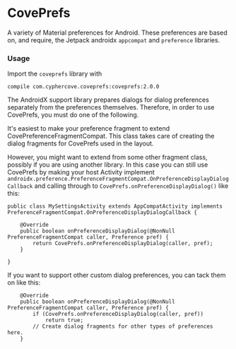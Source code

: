 # CovePrefs
A variety of Material preferences for Android. These preferences are based on, and require, the Jetpack androidx `appcompat` and `preference` libraries.

### Usage

Import the `coveprefs` library with

    compile com.cyphercove.coveprefs:coveprefs:2.0.0

The AndroidX support library prepares dialogs for dialog preferences separately from the preferences themselves. Therefore, in order to use CovePrefs, you must do one of the following.

It's easiest to make your preference fragment to extend CovePreferenceFragmentCompat. This class takes care of creating the dialog fragments for CovePrefs used in the layout.

However, you might want to extend from some other fragment class, possibly if you are using another library. In this case you can still use CovePrefs by making your host Activity implement `androidx.preference.PreferenceFragmentCompat.OnPreferenceDisplayDialogCallback` and calling through to `CovePrefs.onPreferenceDisplayDialog()` like this:

    public class MySettingsActivity extends AppCompatActivity implements PreferenceFragmentCompat.OnPreferenceDisplayDialogCallback {
    
        @Override
        public boolean onPreferenceDisplayDialog(@NonNull PreferenceFragmentCompat caller, Preference pref) {
            return CovePrefs.onPreferenceDisplayDialog(caller, pref);
        }
        
    }

If you want to support other custom dialog preferences, you can tack them on like this:

        @Override
        public boolean onPreferenceDisplayDialog(@NonNull PreferenceFragmentCompat caller, Preference pref) {
            if (CovePrefs.onPreferenceDisplayDialog(caller, pref))
                return true;
            // Create dialog fragments for other types of preferences here.
        }